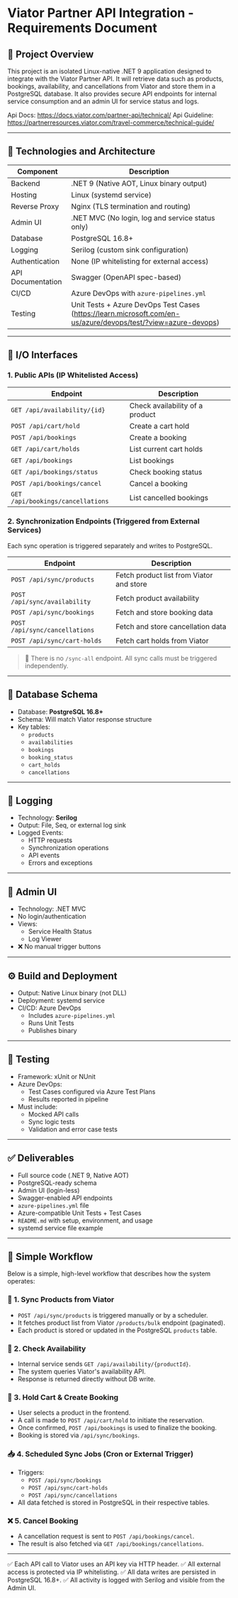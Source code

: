 
# Viator Partner API Integration - Requirements Document

## 🎯 Project Overview

This project is an isolated Linux-native .NET 9 application designed to integrate with the Viator Partner API. It will retrieve data such as products, bookings, availability, and cancellations from Viator and store them in a PostgreSQL database. It also provides secure API endpoints for internal service consumption and an admin UI for service status and logs.

Api Docs: https://docs.viator.com/partner-api/technical/
Api Guideline: https://partnerresources.viator.com/travel-commerce/technical-guide/


---

## 🔧 Technologies and Architecture

| Component           | Description                                                           |
|---------------------|-----------------------------------------------------------------------|
| Backend             | .NET 9 (Native AOT, Linux binary output)                             |
| Hosting             | Linux (systemd service)                                               |
| Reverse Proxy       | Nginx (TLS termination and routing)                                  |
| Admin UI            | .NET MVC (No login, log and service status only)                     |
| Database            | PostgreSQL 16.8+                                                     |
| Logging             | Serilog (custom sink configuration)                                  |
| Authentication      | None (IP whitelisting for external access)                           |
| API Documentation   | Swagger (OpenAPI spec-based)                                         |
| CI/CD               | Azure DevOps with `azure-pipelines.yml`                              |
| Testing             | Unit Tests + Azure DevOps Test Cases (https://learn.microsoft.com/en-us/azure/devops/test/?view=azure-devops) |

---

## 🔌 I/O Interfaces

### 1. Public APIs (IP Whitelisted Access)

| Endpoint                         | Description                                               |
|----------------------------------|-----------------------------------------------------------|
| `GET /api/availability/{id}`     | Check availability of a product                          |
| `POST /api/cart/hold`            | Create a cart hold                                       |
| `POST /api/bookings`             | Create a booking                                         |
| `GET /api/cart/holds`            | List current cart holds                                  |
| `GET /api/bookings`              | List bookings                                             |
| `GET /api/bookings/status`       | Check booking status                                     |
| `POST /api/bookings/cancel`      | Cancel a booking                                         |
| `GET /api/bookings/cancellations`| List cancelled bookings                                  |

### 2. Synchronization Endpoints (Triggered from External Services)

Each sync operation is triggered separately and writes to PostgreSQL.

| Endpoint                       | Description                                                   |
|--------------------------------|---------------------------------------------------------------|
| `POST /api/sync/products`      | Fetch product list from Viator and store                     |
| `POST /api/sync/availability`  | Fetch product availability                                   |
| `POST /api/sync/bookings`      | Fetch and store booking data                                |
| `POST /api/sync/cancellations` | Fetch and store cancellation data                           |
| `POST /api/sync/cart-holds`    | Fetch cart holds from Viator                                |

> 🔁 There is no `/sync-all` endpoint. All sync calls must be triggered independently.

---

## 🧩 Database Schema

- Database: **PostgreSQL 16.8+**
- Schema: Will match Viator response structure
- Key tables:
  - `products`
  - `availabilities`
  - `bookings`
  - `booking_status`
  - `cart_holds`
  - `cancellations`

---

## 📜 Logging

- Technology: **Serilog**
- Output: File, Seq, or external log sink
- Logged Events:
  - HTTP requests
  - Synchronization operations
  - API events
  - Errors and exceptions

---

## 🧾 Admin UI

- Technology: .NET MVC
- No login/authentication
- Views:
  - Service Health Status
  - Log Viewer
- ❌ No manual trigger buttons

---

## ⚙️ Build and Deployment

- Output: Native Linux binary (not DLL)
- Deployment: systemd service
- CI/CD: Azure DevOps
  - Includes `azure-pipelines.yml`
  - Runs Unit Tests
  - Publishes binary

---

## 🧪 Testing

- Framework: xUnit or NUnit
- Azure DevOps:
  - Test Cases configured via Azure Test Plans
  - Results reported in pipeline
- Must include:
  - Mocked API calls
  - Sync logic tests
  - Validation and error case tests

---

## ✅ Deliverables

- Full source code (.NET 9, Native AOT)
- PostgreSQL-ready schema
- Admin UI (login-less)
- Swagger-enabled API endpoints
- `azure-pipelines.yml` file
- Azure-compatible Unit Tests + Test Cases
- `README.md` with setup, environment, and usage
- systemd service file example


---

## 🔄 Simple Workflow

Below is a simple, high-level workflow that describes how the system operates:

### 🔁 1. Sync Products from Viator
- `POST /api/sync/products` is triggered manually or by a scheduler.
- It fetches product list from Viator `/products/bulk` endpoint (paginated).
- Each product is stored or updated in the PostgreSQL `products` table.

### 📅 2. Check Availability
- Internal service sends `GET /api/availability/{productId}`.
- The system queries Viator's availability API.
- Response is returned directly without DB write.

### 🛒 3. Hold Cart & Create Booking
- User selects a product in the frontend.
- A call is made to `POST /api/cart/hold` to initiate the reservation.
- Once confirmed, `POST /api/bookings` is used to finalize the booking.
- Booking is stored via `/api/sync/bookings`.

### 📥 4. Scheduled Sync Jobs (Cron or External Trigger)
- Triggers:
  - `POST /api/sync/bookings`
  - `POST /api/sync/cart-holds`
  - `POST /api/sync/cancellations`
- All data fetched is stored in PostgreSQL in their respective tables.

### ❌ 5. Cancel Booking
- A cancellation request is sent to `POST /api/bookings/cancel`.
- The result is also fetched via `GET /api/bookings/cancellations`.

---

✅ Each API call to Viator uses an API key via HTTP header.
✅ All external access is protected via IP whitelisting.
✅ All data writes are persisted in PostgreSQL 16.8+.
✅ All activity is logged with Serilog and visible from the Admin UI.
